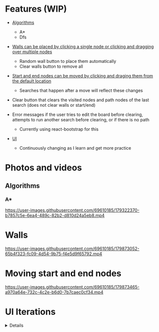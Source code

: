 # Features (WIP)

* [Algorithms](#Algorithms)
  * A*
  * Dfs
  
* [Walls can be placed by clicking a single node or clicking and dragging over multiple nodes](#Walls)
  * Random wall button to place them automatically
  * Clear walls button to remove all 
  
* [Start and end nodes can be moved by clicking and draging them from the default location](#Moving-start-and-end-nodes)
  * Searches that happen after a move will reflect these changes
 
* Clear button that clears the visited nodes and path nodes of the last search (does not clear walls or start/end)

* Error messages if the user tries to edit the board before clearing, attempts to run another search before clearing, or if there is no path
  * Currently using react-bootstrap for this 
  
* [UI](#ui-iterations)
  * Continuously changing as I learn and get more practice

# Photos and videos

## Algorithms

### A*

https://user-images.githubusercontent.com/69610185/179322370-b7857c5e-6ea4-489c-82b2-d810d24a5eb8.mp4


# Walls


https://user-images.githubusercontent.com/69610185/179873052-65b4f323-fc09-4d54-9b75-f4e5d9f65792.mp4


# Moving start and end nodes



https://user-images.githubusercontent.com/69610185/179873465-a970a64e-732c-4c2e-b6d0-7b7caec0cf34.mp4


# UI Iterations

<details>
 
### 3 (current)

![PathFindUI3](https://user-images.githubusercontent.com/69610185/180331802-439af8f8-e4e7-49fb-be5d-a5a6088897da.PNG)
 

### 2

![PathFindUI2](https://user-images.githubusercontent.com/69610185/180331791-04044658-a528-442a-b86a-031c1dbb8ddd.PNG)

 
### 1

![PathFindUI1](https://user-images.githubusercontent.com/69610185/180331775-d7734f72-fefe-4d2e-96e6-c80d3250b359.PNG)

</details>
